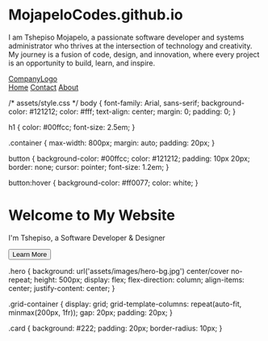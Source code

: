 # MojapeloCodes.github.io
I am Tshepiso Mojapelo, a passionate software developer and systems administrator who thrives at the intersection of technology and creativity. My journey is a fusion of code, design, and innovation, where every project is an opportunity to build, learn, and inspire.

<div class="header">
  <a href="#default" class="logo">CompanyLogo</a>
  <div class="header-right">
    <a class="active" href="#home">Home</a>
    <a href="#contact">Contact</a>
    <a href="#about">About</a>
  </div>
</div>

<head>
    <link rel="stylesheet" href="assets/style.css">
</head>

/* assets/style.css */
body {
    font-family: Arial, sans-serif;
    background-color: #121212;
    color: #fff;
    text-align: center;
    margin: 0;
    padding: 0;
}

h1 {
    color: #00ffcc;
    font-size: 2.5em;
}

.container {
    max-width: 800px;
    margin: auto;
    padding: 20px;
}

button {
    background-color: #00ffcc;
    color: #121212;
    padding: 10px 20px;
    border: none;
    cursor: pointer;
    font-size: 1.2em;
}

button:hover {
    background-color: #ff0077;
    color: white;
}

<div class="hero">
    <h1>Welcome to My Website</h1>
    <p>I'm Tshepiso, a Software Developer & Designer</p>
    <button>Learn More</button>
</div>

.hero {
    background: url('assets/images/hero-bg.jpg') center/cover no-repeat;
    height: 500px;
    display: flex;
    flex-direction: column;
    align-items: center;
    justify-content: center;
}

.grid-container {
    display: grid;
    grid-template-columns: repeat(auto-fit, minmax(200px, 1fr));
    gap: 20px;
    padding: 20px;
}

.card {
    background: #222;
    padding: 20px;
    border-radius: 10px;
}

